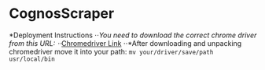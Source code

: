 # CognosScraper

*Deployment Instructions
⋅⋅*You need to download the correct chrome driver from this URL:
⋅⋅*[Chromedriver Link](http://chromedriver.storage.googleapis.com/index.html?path=76.0.3809.12/)
⋅⋅*After downloading and unpacking chromedriver move it into your path: `mv your/driver/save/path usr/local/bin`
